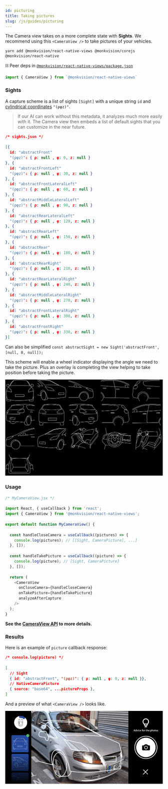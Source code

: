 ```yaml
---
id: picturing
title: Taking pictures
slug: /js/guides/picturing
---
```


The Camera view takes on a more complete state with **Sights**. We recommend using this `<CameraView />` to take pictures of your vehicles.

``` yarn
yarn add @monkvision/react-native-views @monkvision/corejs @monkvision/react-native
```

⛓️ Peer deps in [`@monkvision/react-native-views/package.json`](https://github.com/monkvision/monkjs/tree/master/packages/react-native-views/package.json)

``` javascript
import { CameraView } from `@monkvision/react-native-views`
```

### Sights

A capture scheme is a list of sights `[Sight]` with a unique string `id` and [cylindrical coordinates](https://en.wikipedia.org/wiki/Cylindrical_coordinate_system) `"(ρφz)"`.

> If our AI can work without this metadata, it analyzes much more easily with it. The Camera view then embeds a list of default sights that you can customize in the near future.

``` json
/* sights.json */

[{
  id: "abstractFront"
  "(ρφz)": { ρ: null , φ: 0, z: null }
}, {
  id: "abstractFrontLeft"
  "(ρφz)": { ρ: null , φ: 30, z: null }
}, {
  id: "abstractFrontLateralLeft"
  "(ρφz)": { ρ: null , φ: 60, z: null }
}, {
  id: "abstractMiddleLateralLeft"
  "(ρφz)": { ρ: null , φ: 90, z: null }
}, {
  id: "abstractRearLateralLeft"
  "(ρφz)": { ρ: null , φ: 120, z: null }
}, {
  id: "abstractRearLeft"
  "(ρφz)": { ρ: null , φ: 150, z: null }
}, {
  id: "abstractRear"
  "(ρφz)": { ρ: null , φ: 180, z: null }
}, {
  id: "abstractRearRight"
  "(ρφz)": { ρ: null , φ: 210, z: null }
}, {
  id: "abstractRearLateralRight"
  "(ρφz)": { ρ: null , φ: 240, z: null }
}, {
  id: "abstractMiddleLateralRight"
  "(ρφz)": { ρ: null , φ: 270, z: null }
}, {
  id: "abstractFrontLateralRight"
  "(ρφz)": { ρ: null , φ: 300, z: null }
}, {
  id: "abstractFrontRight"
  "(ρφz)": { ρ: null , φ: 330, z: null }
}]
```

Can also be simplified
`const abstractSight = new Sight('abstractFront', [null, 0, null]);`

This scheme will enable a wheel indicator displaying the angle we need to take the picture.
Plus an overlay is completing the view helping to take position before taking the picture.

![classic-car-masks.jpg](../../../static/guides/classic-car-masks.jpg)

### Usage

``` javascript
/* MyCameraView.jsx */

import React, { useCallback } from 'react';
import { CameraView } from '@monkvision/react-native-views';

export default function MyCameraView() {

  const handleCloseCamera = useCallback((pictures) => {
    console.log(pictures); // [[Sight, CameraPicture], ...]
  }, []);

  const handleTakePicture = useCallback((picture) => {
    console.log(picture); // [Sight, CameraPicture]
  }, []);

  return (
    <CameraView
      onCloseCamera={handleCloseCamera}
      onTakePicture={handleTakePicture}
      analyzeAfterCapture
    />
  );
}
```

**See the [CameraView API](https://monkvision.github.io/monkjs/js/api/react-native-views#CameraView) to more details.**

### Results

Here is an example of `picture` callback response:

``` json
/* console.log(picture) */

[
  // Sight
  { id: "abstractFront", "(ρφz)": { ρ: null , φ: 0, z: null }},
  // NativeCameraPicture
  { source: "base64", ...pictureProps },
]
```

And a preview of what `<CameraView />` looks like.

![camera-view-example.png](../../../static/guides/camera-view-example.png)

